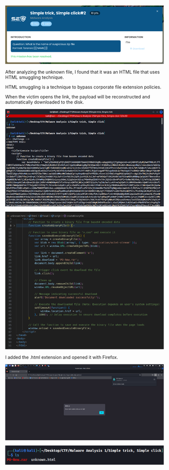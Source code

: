 ![image-20240414065119701](./assets/image-20240414065119701.png)

After analyzing the unknown file, I found that it was an HTML file that uses HTML smuggling technique.

HTML smuggling is a technique to bypass corporate file extension policies.

When the victim opens the link, the payload will be reconstructed and automatically downloaded to the disk.

![image-20240415010828708](./assets/image-20240415010828708.png)

![image-20240415011013280](./assets/image-20240415011013280.png)

I added the .html extension and opened it with Firefox.



![image-20240415011300055](./assets/image-20240415011300055.png)

![image-20240415011342779](./assets/image-20240415011342779.png)

